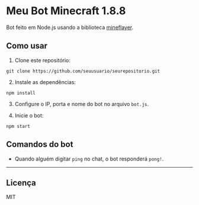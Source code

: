 # Meu Bot Minecraft 1.8.8

Bot feito em Node.js usando a biblioteca [mineflayer](https://github.com/PrismarineJS/mineflayer).

## Como usar

1. Clone este repositório:

```
git clone https://github.com/seuusuario/seurepositorio.git
```

2. Instale as dependências:

```
npm install
```

3. Configure o IP, porta e nome do bot no arquivo `bot.js`.

4. Inicie o bot:

```
npm start
```

## Comandos do bot

- Quando alguém digitar `ping` no chat, o bot responderá `pong!`.

---

## Licença

MIT
